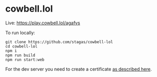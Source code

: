 # cowbell.lol

Live: https://play.cowbell.lol/agafvs

To run locally:

```
git clone https://github.com/stagas/cowbell-lol
cd cowbell-lol
npm i
npm run build
npm run start:web
```

For the dev server you need to create a certificate [as described here](https://github.com/stagas/devito#caching--certificate).

